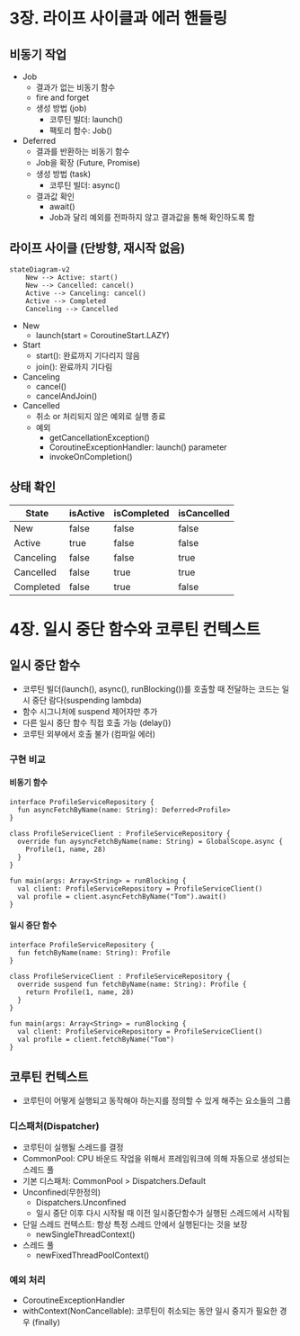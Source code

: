 # 3장. 라이프 사이클과 에러 핸들링
## 비동기 작업
- Job
  - 결과가 없는 비동기 함수
  - fire and forget
  - 생성 방법 (job)
    - 코루틴 빌더: launch()
    - 팩토리 함수: Job()
- Deferred
  - 결과를 반환하는 비동기 함수
  - Job을 확장 (Future, Promise)
  - 생성 방법 (task)
    - 코루틴 빌더: async()
  - 결과값 확인
    - await()
    - Job과 달리 예외를 전파하지 않고 결과값을 통해 확인하도록 함
## 라이프 사이클 (단방향, 재시작 없음)
```mermaid
stateDiagram-v2
    New --> Active: start()
    New --> Cancelled: cancel()
    Active --> Canceling: cancel()
    Active --> Completed
    Canceling --> Cancelled
```
- New
  - launch(start = CoroutineStart.LAZY)
- Start
  -  start(): 완료까지 기다리지 않음
  -  join(): 완료까지 기다림
- Canceling
  -  cancel()
  -  cancelAndJoin()
- Cancelled
  - 취소 or 처리되지 않은 예외로 실행 종료
  - 예외 
    - getCancellationException()
    - CoroutineExceptionHandler: launch() parameter
    - invokeOnCompletion()

## 상태 확인
|State|isActive|isCompleted|isCancelled|
|------|---|---|---|
|New|false|false|false|
|Active|true|false|false|
|Canceling|false|false|true|
|Cancelled|false|true|true|
|Completed|false|true|false|


# 4장. 일시 중단 함수와 코루틴 컨텍스트
## 일시 중단 함수
- 코루틴 빌더(launch(), async(), runBlocking())를 호출할 때 전달하는 코드는 일시 중단 람다(suspending lambda)
- 함수 시그니처에 suspend 제어자만 추가
- 다른 일시 중단 함수 직접 호출 가능 (delay())
- 코루틴 외부에서 호출 불가 (컴파일 에러)

### 구현 비교
#### 비동기 함수
```
interface ProfileServiceRepository {
  fun asyncFetchByName(name: String): Deferred<Profile>
}

class ProfileServiceClient : ProfileServiceRepository {
  override fun aysyncFetchByName(name: String) = GlobalScope.async {
    Profile(1, name, 28)
  }
}

fun main(args: Array<String> = runBlocking {
  val client: ProfileServiceRepository = ProfileServiceClient()
  val profile = client.asyncFetchByName("Tom").await()
}
```
#### 일시 중단 함수
```
interface ProfileServiceRepository {
  fun fetchByName(name: String): Profile
}

class ProfileServiceClient : ProfileServiceRepository {
  override suspend fun fetchByName(name: String): Profile {
    return Profile(1, name, 28)
  }
}

fun main(args: Array<String> = runBlocking {
  val client: ProfileServiceRepository = ProfileServiceClient()
  val profile = client.fetchByName("Tom")
}
```

## 코루틴 컨텍스트
- 코루틴이 어떻게 실행되고 동작해야 하는지를 정의할 수 있게 해주는 요소들의 그룹

### 디스패처(Dispatcher)
- 코루틴이 실행될 스레드를 결정
- CommonPool: CPU 바운드 작업을 위해서 프레임워크에 의해 자동으로 생성되는 스레드 풀
- 기본 디스패처: CommonPool > Dispatchers.Default
- Unconfined(무한정의)
  - Dispatchers.Unconfined
  - 일시 중단 이후 다시 시작될 때 이전 일시중단함수가 실행된 스레드에서 시작됨
- 단일 스레드 컨텍스트: 항상 특정 스레드 안에서 실행된다는 것을 보장
  - newSingleThreadContext()
- 스레드 풀
  - newFixedThreadPoolContext()

### 예외 처리
- CoroutineExceptionHandler
- withContext(NonCancellable): 코루틴이 취소되는 동안 일시 중지가 필요한 경우 (finally)

